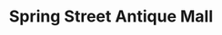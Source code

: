 ---
title: "Spring Street Antique Mall"
url: /rockbridge/spring-street-antique-mall/
shop: antiques
---
